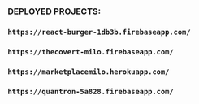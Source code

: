 ### DEPLOYED PROJECTS:

### `https://react-burger-1db3b.firebaseapp.com/`

### `https://thecovert-milo.firebaseapp.com/`

### `https://marketplacemilo.herokuapp.com/`

### `https://quantron-5a828.firebaseapp.com/`
